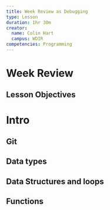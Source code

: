 ```yaml
---
title: Week Review as Debugging
type: Lesson
duration: 1hr 30m
creator:
  name: Colin Hart
  campus: WDIR
competencies: Programming
---
```



# Week Review

## Lesson Objectives



# Intro



## Git



## Data types



## Data Structures and loops



## Functions
